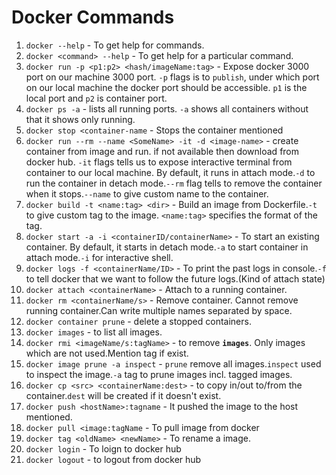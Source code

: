 # Docker Commands

1. `docker --help` - To get help for commands.
1. `docker <command> --help` - To get help for a particular command.
1. `docker run -p <p1:p2> <hash/imageName:tag>` - Expose docker 3000 port on our machine 3000 port. `-p` flags is
   to `publish`, under which port on our local machine the docker port should be accessible. `p1` is the local port
   and `p2` is container port.
1. `docker ps -a` - lists all running ports. `-a` shows all containers without that it shows only running.
1. `docker stop <container-name` - Stops the container mentioned
1. `docker run --rm --name <SomeName> -it -d <image-name>` - create container from image and run. if not available then
   download from docker hub. `-it` flags tells us to expose interactive terminal from container to our local machine. By
   default, it runs in attach mode.`-d` to run the container in detach mode.`--rm` flag tells to remove the container
   when it stops.`--name` to give custom name to the container.
1. `docker build -t <name:tag> <dir>` - Build an image from Dockerfile.`-t` to give custom tag to the
   image. `<name:tag>` specifies the format of the tag.
1. `docker start -a -i <containerID/containerName>` - To start an existing container. By default, it starts in detach
   mode.`-a` to start container in attach mode.`-i` for interactive shell.
1. `docker logs -f <containerName/ID>` - To print the past logs in console.`-f` to tell docker that we want to follow
   the future logs.(Kind of attach state)
1. `docker attach <containerName>` - Attach to a running container.
1. `docker rm <containerName/s>` - Remove container. Cannot remove running container.Can write multiple names separated
   by space.
1. `docker container prune` - delete a stopped containers.
1. `docker images` - to list all images.
1. `docker rmi <imageName/s:tagName>` - to remove **`images`**. Only images which are not used.Mention tag if exist.
1. `docker image prune -a inspect` - `prune` remove all images.`inspect` used to inspect the image.`-a` tag to prune
   images incl. tagged images.
1. `docker cp <src> <containerName:dest>` - to copy in/out to/from the container.`dest` will be created if it doesn't
   exist.
1. `docker push <hostName>:tagname` - It pushed the image to the host mentioned.
1. `docker pull <image:tagName` - To pull image from docker
1. `docker tag <oldName> <newName>` - To rename a image.
1. `docker login` - To loign to docker hub
1. `docker logout` - to logout from docker hub